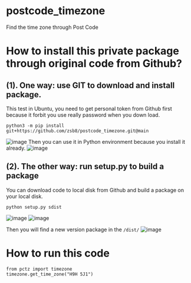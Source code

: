 # postcode_timezone
Find the time zone through Post Code
# How to install this private package through original code from Github?
## (1). One way: use GIT to download and install package.
This test in Ubuntu, you need to get personal token from Github first because it forbit you use really password when you down load.
~~~
python3 -m pip install git+https://github.com/zsb8/postcode_timezone.git@main
~~~
![image](https://user-images.githubusercontent.com/75282285/179816321-c6aa744a-f09a-470b-9f43-0b7606f24905.png)
Then you can use it in Python environment because you install it already. 
![image](https://user-images.githubusercontent.com/75282285/179816896-94b04441-3c86-473c-af37-75e65f5105d4.png)


## (2). The other way: run setup.py to build a package
You can download code to local disk from Github and build a package on your local disk.
~~~
python setup.py sdist
~~~
![image](https://user-images.githubusercontent.com/75282285/179817348-3ff6ba22-55b1-496a-ab2c-47b7f6e64cc1.png)
![image](https://user-images.githubusercontent.com/75282285/165078866-5b21eac0-4628-4ad4-92d9-26bca1425146.png)

Then you will find a new version package in the `/dist/`
![image](https://user-images.githubusercontent.com/75282285/165078607-5a4377e1-5461-4e35-91b3-090f82b7759e.png)

# How to run this code
~~~
from pctz import timezone
timezone.get_time_zone("H9H 5J1")
~~~
